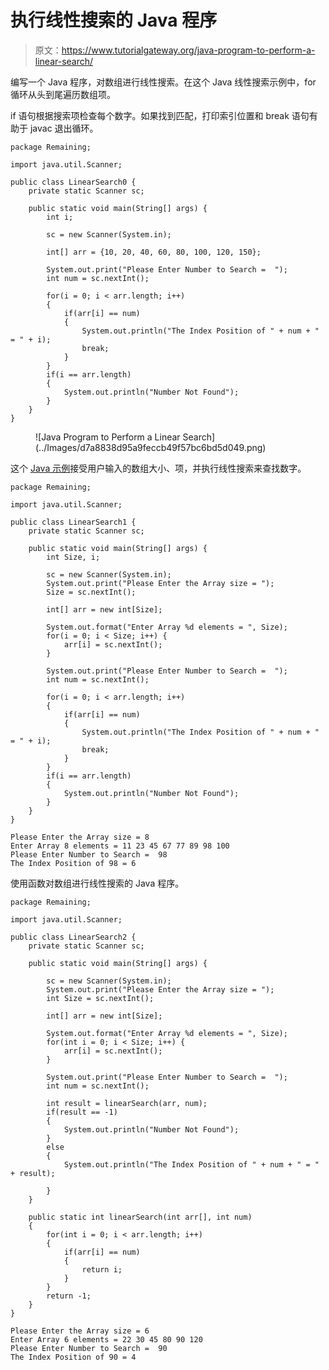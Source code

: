 # 执行线性搜索的 Java 程序

> 原文：<https://www.tutorialgateway.org/java-program-to-perform-a-linear-search/>

编写一个 Java 程序，对数组进行线性搜索。在这个 Java 线性搜索示例中，for 循环从头到尾遍历数组项。

if 语句根据搜索项检查每个数字。如果找到匹配，打印索引位置和 break 语句有助于 javac 退出循环。

```
package Remaining;

import java.util.Scanner;

public class LinearSearch0 {
	private static Scanner sc;

	public static void main(String[] args) {
		int i;

		sc = new Scanner(System.in);		

		int[] arr = {10, 20, 40, 60, 80, 100, 120, 150};

		System.out.print("Please Enter Number to Search =  ");
		int num = sc.nextInt();

		for(i = 0; i < arr.length; i++) 
		{
			if(arr[i] == num) 
			{
				System.out.println("The Index Position of " + num + " = " + i);
				break;
			}
		}
		if(i == arr.length)
		{
			System.out.println("Number Not Found");
		}
	}
}
```

<figure class="wp-block-image size-large">![Java Program to Perform a Linear Search](../Images/d7a8838d95a9feccb49f57bc6bd5d049.png)</figure>

这个 [Java 示例](https://www.tutorialgateway.org/learn-java-programs/)接受用户输入的数组大小、项，并执行线性搜索来查找数字。

```
package Remaining;

import java.util.Scanner;

public class LinearSearch1 {
	private static Scanner sc;

	public static void main(String[] args) {
		int Size, i;

		sc = new Scanner(System.in);		
		System.out.print("Please Enter the Array size = ");
		Size = sc.nextInt();

		int[] arr = new int[Size];

		System.out.format("Enter Array %d elements = ", Size);
		for(i = 0; i < Size; i++) {
			arr[i] = sc.nextInt();
		}

		System.out.print("Please Enter Number to Search =  ");
		int num = sc.nextInt();

		for(i = 0; i < arr.length; i++) 
		{
			if(arr[i] == num) 
			{
				System.out.println("The Index Position of " + num + " = " + i);
				break;
			}
		}
		if(i == arr.length)
		{
			System.out.println("Number Not Found");
		}
	}
}
```

```
Please Enter the Array size = 8
Enter Array 8 elements = 11 23 45 67 77 89 98 100
Please Enter Number to Search =  98
The Index Position of 98 = 6
```

使用函数对数组进行线性搜索的 Java 程序。

```
package Remaining;

import java.util.Scanner;

public class LinearSearch2 {
	private static Scanner sc;

	public static void main(String[] args) {

		sc = new Scanner(System.in);		
		System.out.print("Please Enter the Array size = ");
		int Size = sc.nextInt();

		int[] arr = new int[Size];

		System.out.format("Enter Array %d elements = ", Size);
		for(int i = 0; i < Size; i++) {
			arr[i] = sc.nextInt();
		}

		System.out.print("Please Enter Number to Search =  ");
		int num = sc.nextInt();

		int result = linearSearch(arr, num);
		if(result == -1)
		{
			System.out.println("Number Not Found");
		}
		else
		{
			System.out.println("The Index Position of " + num + " = " + result);

		}
	}

	public static int linearSearch(int arr[], int num)
	{
		for(int i = 0; i < arr.length; i++) 
		{
			if(arr[i] == num) 
			{
				return i;
			}
		}
		return -1;
	}
}
```

```
Please Enter the Array size = 6
Enter Array 6 elements = 22 30 45 80 90 120
Please Enter Number to Search =  90
The Index Position of 90 = 4
```